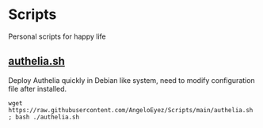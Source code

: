 # Scripts
Personal scripts for happy life

## [authelia.sh](https://github.com/AngeloEyez/Scripts/blob/main/authelia.sh)
Deploy Authelia quickly in Debian like system, need to modify configuration file after installed.

`wget https://raw.githubusercontent.com/AngeloEyez/Scripts/main/authelia.sh ; bash ./authelia.sh`
